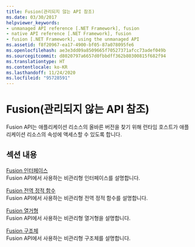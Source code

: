 ```yaml
---
title: Fusion(관리되지 않는 API 참조)
ms.date: 03/30/2017
helpviewer_keywords:
- unmanaged API reference [.NET Framework], fusion
- native API reference [.NET Framework], fusion
- fusion [.NET Framework], using the unmanaged API
ms.assetid: f8f20967-ea17-4900-bf05-87a078095fe6
ms.openlocfilehash: ae3e3dd09a8509665f70527371afcc73adef049b
ms.sourcegitcommit: d8020797a6657d0fbbdff362b80300815f682f94
ms.translationtype: HT
ms.contentlocale: ko-KR
ms.lasthandoff: 11/24/2020
ms.locfileid: "95728591"
---
```

# <a name="fusion-unmanaged-api-reference"></a>Fusion(관리되지 않는 API 참조)

Fusion API는 애플리케이션 리소스의 올바른 버전을 찾기 위해 런타임 호스트가 애플리케이션 리소스의 속성에 액세스할 수 있도록 합니다.  
  
## <a name="in-this-section"></a>섹션 내용  

 [Fusion 인터페이스](fusion-interfaces.md)  
 Fusion API에서 사용하는 비관리형 인터페이스를 설명합니다.  
  
 [Fusion 전역 정적 함수](fusion-global-static-functions.md)  
 Fusion API에서 사용하는 비관리형 전역 정적 함수를 설명합니다.  
  
 [Fusion 열거형](fusion-enumerations.md)  
 Fusion API에서 사용하는 비관리형 열거형을 설명합니다.  
  
 [Fusion 구조체](fusion-structures.md)  
 Fusion API에서 사용하는 비관리형 구조체를 설명합니다.
